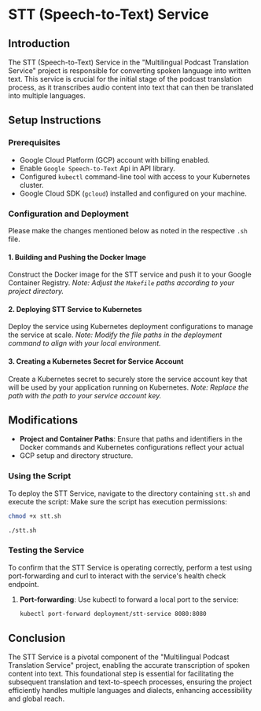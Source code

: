 # STT (Speech-to-Text) Service

## Introduction
The STT (Speech-to-Text) Service in the "Multilingual Podcast Translation Service" project is responsible for converting spoken language into written text.
This service is crucial for the initial stage of the podcast translation process, as it transcribes audio content into text that can then be translated into
multiple languages.

## Setup Instructions

### Prerequisites
- Google Cloud Platform (GCP) account with billing enabled.
- Enable `Google Speech-to-Text` Api in API library.
- Configured `kubectl` command-line tool with access to your Kubernetes cluster.
- Google Cloud SDK (`gcloud`) installed and configured on your machine.

### Configuration and Deployment
Please make the changes mentioned below as noted in the respective `.sh` file.

#### 1. Building and Pushing the Docker Image
Construct the Docker image for the STT service and push it to your Google Container Registry.
*Note: Adjust the `Makefile` paths according to your project directory.*

#### 2. Deploying STT Service to Kubernetes
Deploy the service using Kubernetes deployment configurations to manage the service at scale.
*Note: Modify the file paths in the deployment command to align with your local environment.*

#### 3. Creating a Kubernetes Secret for Service Account
Create a Kubernetes secret to securely store the service account key that will be used by your application running on Kubernetes.
*Note: Replace the path with the path to your service account key.*

## Modifications
- **Project and Container Paths**: Ensure that paths and identifiers in the Docker commands and Kubernetes configurations reflect your actual
-  GCP setup and directory structure.

### Using the Script
To deploy the STT Service, navigate to the directory containing `stt.sh` and execute the script:
Make sure the script has execution permissions:
```bash
chmod +x stt.sh
```

```bash
./stt.sh
```


### Testing the Service
To confirm that the STT Service is operating correctly, perform a test using port-forwarding and curl to interact with the service's health check endpoint.

1. **Port-forwarding**:
   Use kubectl to forward a local port to the service:
   ```bash
   kubectl port-forward deployment/stt-service 8080:8080
   ```

## Conclusion
The STT Service is a pivotal component of the "Multilingual Podcast Translation Service" project, enabling the accurate transcription of spoken 
content into text. This foundational step is essential for facilitating the subsequent translation and text-to-speech processes, ensuring the project
efficiently handles multiple languages and dialects, enhancing accessibility and global reach.
